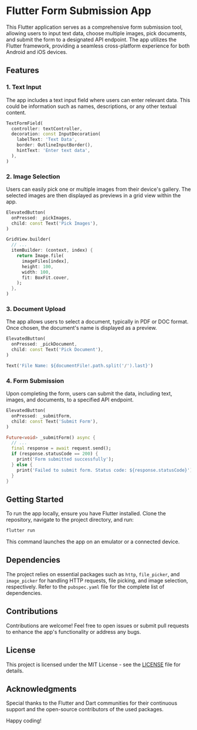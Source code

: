 # Flutter Form Submission App

This Flutter application serves as a comprehensive form submission tool, allowing users to input text data, choose multiple images, pick documents, and submit the form to a designated API endpoint. The app utilizes the Flutter framework, providing a seamless cross-platform experience for both Android and iOS devices.

## Features

### 1. Text Input
The app includes a text input field where users can enter relevant data. This could be information such as names, descriptions, or any other textual content.

```dart
TextFormField(
  controller: textController,
  decoration: const InputDecoration(
    labelText: 'Text Data',
    border: OutlineInputBorder(),
    hintText: 'Enter text data',
  ),
)
```

### 2. Image Selection
Users can easily pick one or multiple images from their device's gallery. The selected images are then displayed as previews in a grid view within the app.

```dart
ElevatedButton(
  onPressed: _pickImages,
  child: const Text('Pick Images'),
)

GridView.builder(
  // ...
  itemBuilder: (context, index) {
    return Image.file(
      imageFiles[index],
      height: 100,
      width: 100,
      fit: BoxFit.cover,
    );
  },
)
```

### 3. Document Upload
The app allows users to select a document, typically in PDF or DOC format. Once chosen, the document's name is displayed as a preview.

```dart
ElevatedButton(
  onPressed: _pickDocument,
  child: const Text('Pick Document'),
)

Text('File Name: ${documentFile!.path.split('/').last}')
```

### 4. Form Submission
Upon completing the form, users can submit the data, including text, images, and documents, to a specified API endpoint.

```dart
ElevatedButton(
  onPressed: _submitForm,
  child: const Text('Submit Form'),
)
```

```dart
Future<void> _submitForm() async {
  // ...
  final response = await request.send();
  if (response.statusCode == 200) {
    print('Form submitted successfully');
  } else {
    print('Failed to submit form. Status code: ${response.statusCode}');
  }
}
```

## Getting Started

To run the app locally, ensure you have Flutter installed. Clone the repository, navigate to the project directory, and run:

```bash
flutter run
```

This command launches the app on an emulator or a connected device.

## Dependencies

The project relies on essential packages such as `http`, `file_picker`, and `image_picker` for handling HTTP requests, file picking, and image selection, respectively. Refer to the `pubspec.yaml` file for the complete list of dependencies.

## Contributions

Contributions are welcome! Feel free to open issues or submit pull requests to enhance the app's functionality or address any bugs.

## License

This project is licensed under the MIT License - see the [LICENSE](LICENSE) file for details.

## Acknowledgments

Special thanks to the Flutter and Dart communities for their continuous support and the open-source contributors of the used packages.

Happy coding!